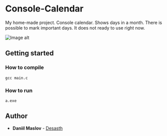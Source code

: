 # Console-Calendar

My home-made project. Console calendar. Shows days in a month. There is possible to mark important days.
It does not ready to use right now.

![Image alt](https://github.com/Desasth/Console-Calendar/blob/master/images/screenshot.JPG)

## Getting started

### How to compile
    gcc main.c
### How to run
    a.exe

 ## Author
   - **Daniil Maslov** -
    [Desasth](https://github.com/Desasth)
